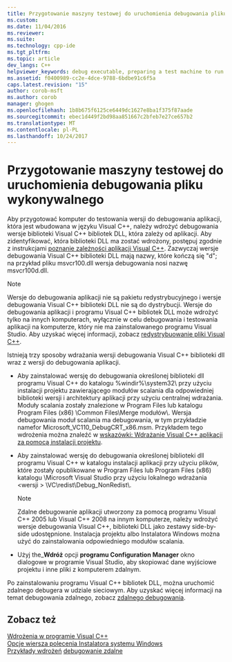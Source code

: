 ```yaml
---
title: Przygotowanie maszyny testowej do uruchomienia debugowania pliku wykonywalnego | Dokumentacja firmy Microsoft
ms.custom: 
ms.date: 11/04/2016
ms.reviewer: 
ms.suite: 
ms.technology: cpp-ide
ms.tgt_pltfrm: 
ms.topic: article
dev_langs: C++
helpviewer_keywords: debug executable, preparing a test machine to run
ms.assetid: f0400989-cc2e-4dce-9788-6bdbe91c6f5a
caps.latest.revision: "15"
author: corob-msft
ms.author: corob
manager: ghogen
ms.openlocfilehash: 1b8b675f6125ce6449dc1627e8ba1f375f87aade
ms.sourcegitcommit: ebec1d449f2bd98aa851667c2bfeb7e27ce657b2
ms.translationtype: MT
ms.contentlocale: pl-PL
ms.lasthandoff: 10/24/2017
---
```

# <a name="preparing-a-test-machine-to-run-a-debug-executable"></a>Przygotowanie maszyny testowej do uruchomienia debugowania pliku wykonywalnego
Aby przygotować komputer do testowania wersji do debugowania aplikacji, która jest wbudowana w języku Visual C++, należy wdrożyć debugowania wersje biblioteki Visual C++ bibliotek DLL, która zależy od aplikacji. Aby zidentyfikować, która biblioteki DLL ma zostać wdrożony, postępuj zgodnie z instrukcjami [poznanie zależności aplikacji Visual C++](../ide/understanding-the-dependencies-of-a-visual-cpp-application.md). Zazwyczaj wersje debugowania Visual C++ biblioteki DLL mają nazwy, które kończą się "d"; na przykład pliku msvcr100.dll wersja debugowania nosi nazwę msvcr100d.dll.  
  
> [!NOTE]
>  Wersje do debugowania aplikacji nie są pakietu redystrybucyjnego i wersje debugowania Visual C++ biblioteki DLL nie są do dystrybucji. Wersje do debugowania aplikacji i programu Visual C++ bibliotek DLL może wdrożyć tylko na innych komputerach, wyłącznie w celu debugowania i testowania aplikacji na komputerze, który nie ma zainstalowanego programu Visual Studio. Aby uzyskać więcej informacji, zobacz [redystrybuowanie pliki Visual C++](../ide/redistributing-visual-cpp-files.md).  
  
 Istnieją trzy sposoby wdrażania wersji debugowania Visual C++ biblioteki dll wraz z wersji do debugowania aplikacji.  
  
-   Aby zainstalować wersję do debugowania określonej biblioteki dll programu Visual C++ do katalogu %windir%\system32\ przy użyciu instalacji projektu zawierającego modułów scalania dla odpowiedniej biblioteki wersji i architektury aplikacji przy użyciu centralnej wdrażania. Moduły scalania zostały znalezione w Program Files lub katalogu Program Files (x86) \Common Files\Merge modułów\\. Wersja debugowania moduł scalania ma debugowania, w tym przykładzie namefor Microsoft_VC110_DebugCRT_x86.msm. Przykładem tego wdrożenia można znaleźć w [wskazówki: Wdrażanie Visual C++ aplikacji za pomocą instalacji projektu](../ide/walkthrough-deploying-a-visual-cpp-application-by-using-a-setup-project.md).  
  
-   Aby zainstalować wersję do debugowania określonej biblioteki dll programu Visual C++ w katalogu instalacji aplikacji przy użyciu plików, które zostały opublikowane w Program Files lub Program Files (x86) katalogu \Microsoft Visual Studio przy użyciu lokalnego wdrażania \<wersji > \VC\redist\Debug_NonRedist\\.  
  
    > [!NOTE]
    >  Zdalne debugowanie aplikacji utworzony za pomocą programu Visual C++ 2005 lub Visual C++ 2008 na innym komputerze, należy wdrożyć wersje debugowania Visual C++, biblioteki DLL jako zestawy side-by-side udostępnione. Instalacja projektu albo Instalatora Windows można użyć do zainstalowania odpowiedniego modułów scalania.  
  
-   Użyj the_**Wdróż** opcji **programu Configuration Manager** okno dialogowe w programie Visual Studio, aby skopiować dane wyjściowe projektu i inne pliki z komputerem zdalnym. 
  
 Po zainstalowaniu programu Visual C++ bibliotek DLL, można uruchomić zdalnego debugera w udziale sieciowym. Aby uzyskać więcej informacji na temat debugowania zdalnego, zobacz [zdalnego debugowania](/visualstudio/debugger/remote-debugging.md).  
  
## <a name="see-also"></a>Zobacz też  
 
 [Wdrożenia w programie Visual C++](../ide/deployment-in-visual-cpp.md)   
 [Opcje wiersza polecenia Instalatora systemu Windows](http://msdn.microsoft.com/library/windows/desktop/aa367988.aspx)   
 [Przykłady wdrożeń](../ide/deployment-examples.md) [debugowanie zdalne](/visualstudio/debugger/remote-debugging.md)
